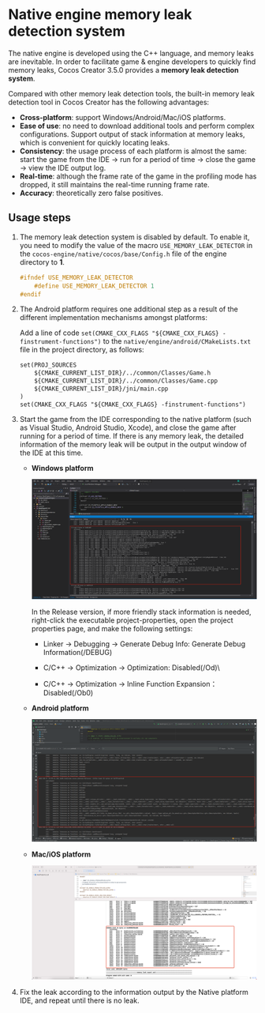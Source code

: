 # Native engine memory leak detection system

The native engine is developed using the C++ language, and memory leaks are inevitable. In order to facilitate game & engine developers to quickly find memory leaks, Cocos Creator 3.5.0 provides a **memory leak detection system**.

Compared with other memory leak detection tools, the built-in memory leak detection tool in Cocos Creator has the following advantages:

- **Cross-platform**: support Windows/Android/Mac/iOS platforms.
- **Ease of use**: no need to download additional tools and perform complex configurations. Support output of stack information at memory leaks, which is convenient for quickly locating leaks.
- **Consistency**: the usage process of each platform is almost the same: start the game from the IDE -> run for a period of time -> close the game -> view the IDE output log.
- **Real-time**: although the frame rate of the game in the profiling mode has dropped, it still maintains the real-time running frame rate.
- **Accuracy**: theoretically zero false positives.

## Usage steps

1. The memory leak detection system is disabled by default. To enable it, you need to modify the value of the macro `USE_MEMORY_LEAK_DETECTOR` in the `cocos-engine/native/cocos/base/Config.h` file of the engine directory to **1**.

    ```c++
    #ifndef USE_MEMORY_LEAK_DETECTOR
        #define USE_MEMORY_LEAK_DETECTOR 1
    #endif
    ```

2. The Android platform requires one additional step as a result of the different implementation mechanisms amongst platforms:

    Add a line of code `set(CMAKE_CXX_FLAGS "${CMAKE_CXX_FLAGS} -finstrument-functions")` to the `native/engine/android/CMakeLists.txt` file in the project directory, as follows:

    ```
    set(PROJ_SOURCES
        ${CMAKE_CURRENT_LIST_DIR}/../common/Classes/Game.h
        ${CMAKE_CURRENT_LIST_DIR}/../common/Classes/Game.cpp
        ${CMAKE_CURRENT_LIST_DIR}/jni/main.cpp
    )
    set(CMAKE_CXX_FLAGS "${CMAKE_CXX_FLAGS} -finstrument-functions")
    ```

3. Start the game from the IDE corresponding to the native platform (such as Visual Studio, Android Studio, Xcode), and close the game after running for a period of time. If there is any memory leak, the detailed information of the memory leak will be output in the output window of the IDE at this time.

    - **Windows platform**

      ![visual studio](./memory-leak-detector/visualstudio.png)

      In the Release version, if more friendly stack information is needed, right-click the executable project-properties, open the project properties page, and make the following settings:

        - Linker -> Debugging -> Generate Debug Info: Generate Debug Information(/DEBUG)

        - C/C++ -> Optimization -> Optimization: Disabled(/Od)\

        - C/C++ -> Optimization -> Inline Function Expansion：Disabled(/Ob0)

    - **Android platform**

      ![android studio](./memory-leak-detector/androidstudio.png)

    - **Mac/iOS platform**

      ![xcode](./memory-leak-detector/xcode.png)

4. Fix the leak according to the information output by the Native platform IDE, and repeat until there is no leak.

